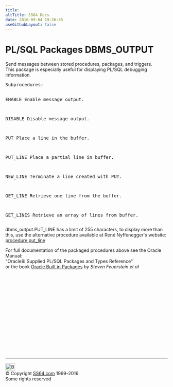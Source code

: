 ```yaml
---
title:
altTitle: SS64 Docs
date: 2016-09-04 19:26:55
useGithubLayout: false
---
```

<!-- #BeginLibraryItem "/Library/head_orapack.lbi" --><!-- #EndLibraryItem --><h1>PL/SQL Packages DBMS_OUTPUT</h1> 
<p>Send messages between stored procedures, packages, and triggers. 
  <br>
  This package is especially useful for displaying PL/SQL debugging information. 
</p>
<pre>Subprocedures:

 ENABLE    Enable message output. 

 DISABLE   Disable message output. 

 PUT       Place a line in the buffer.

 PUT_LINE  Place a partial line in buffer. 

 NEW_LINE  Terminate a line created with PUT. 

 GET_LINE  Retrieve one line from the buffer.

 GET_LINES Retrieve an array of lines from buffer.</pre>  
<p>dbms_output.PUT_LINE has a limit of 255 characters, to display more than this, use the alternative procedure available at René Nyffenegger's website: <a href="http://www.adp-gmbh.ch/ora/misc/oru_10028.html">procedure put_line</a></p>
<p>For full documentation of the packaged procedures above see the Oracle Manual:<br>
"Oracle9i Supplied PL/SQL Packages and Types Reference"<b><br>
</b>or the book <a href="../links/orasqllinks.html">Oracle Built in Packages</a> <i>by Steven Feuerstein et al</i></p>
<p><b></b></p><!-- #BeginLibraryItem "/Library/foot_ora.lbi" --><p><script async="" src="//pagead2.googlesyndication.com/pagead/js/adsbygoogle.js"></script>
<!-- oracle-footer -->
<ins class="adsbygoogle" style="display:inline-block;width:300px;height:250px" data-ad-client="ca-pub-6140977852749469" data-ad-slot="4275490898"></ins>
<script>
(adsbygoogle = window.adsbygoogle || []).push({});
</script></p>
<hr>
<div id="bl" class="footer"><a href="#"><img src="../images/top.png" width="30" height="22" alt="Back to the Top"></a></div>
<div id="br" class="footer, tagline">© Copyright <a href="http://ss64.com/">SS64.com</a> 1999-2016<br>
Some rights reserved</div><!-- #EndLibraryItem -->

